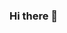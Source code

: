 ### Hi there 👋

<!--
**LuiseFreese/LuiseFreese** is a ✨ _special_ ✨ repository because its `README.md` (this file) appears on your GitHub profile.

Here are some ideas to get you started:

- 🔭 I’m currently working on a Mentorship program regarding #MicrosoftGraph for non-Developers
- 🌱 I’m currently learning more advanced Power Platform stuff
- 👯 I’m looking to collaborate on new ideas how to leverage adoption of Power Platform in organizations
- 🤔 I’m looking for help with CDS
- 💬 Ask me about how to get started on Power Platform 
- 📫 How to reach me: https://www.twitter.com/LuiseFreese
- 😄 Pronouns: she/her
- ⚡ Fun fact: I can't distinguish between left and right. 
-->
